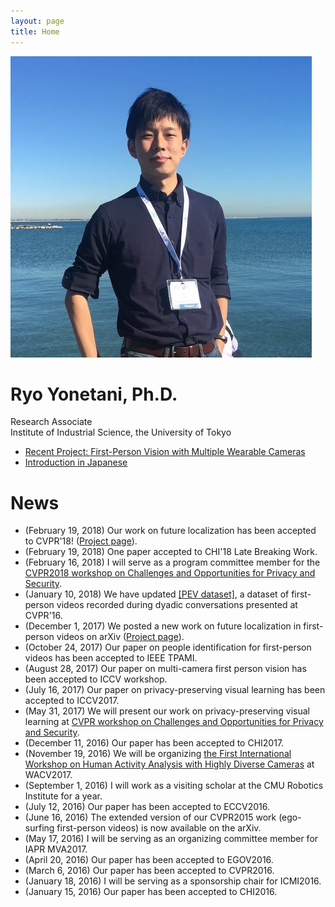 ```yaml
---
layout: page
title: Home
---
```


<img class="img-circle img-responsive" src="/images/me.png">

# Ryo Yonetani, Ph.D.

Research Associate  
Institute of Industrial Science, the University of Tokyo

- [Recent Project: First-Person Vision with Multiple Wearable Cameras](/2017/11/01/overview.html)
- [Introduction in Japanese](/profile_j/)

# News
- (February 19, 2018) Our work on future localization has been accepted to CVPR'18! ([Project page](/2018/02/19/ymys-cvpr2018.html)).
- (February 19, 2018) One paper accepted to CHI'18 Late Breaking Work.
- (February 16, 2018) I will serve as a program committee member for the [CVPR2018 workshop on Challenges and Opportunities for Privacy and Security](http://vision.soic.indiana.edu/bright-and-dark-workshop-2018/).
- (January 10, 2018) We have updated [[PEV dataset]](https://www.dropbox.com/s/oykg2xeu0p39i4o/yks_cvpr2016.zip?dl=0), a dataset of first-person videos recorded during dyadic conversations presented at CVPR'16.
- (December 1, 2017) We posted a new work on future localization in first-person videos on arXiv ([Project page](/2018/02/19/ymys-cvpr2018.html)).
- (October 24, 2017) Our paper on people identification for first-person videos has been accepted to IEEE TPAMI.
- (August 28, 2017) Our paper on multi-camera first person vision has been accepted to ICCV workshop.
- (July 16, 2017) Our paper on privacy-preserving visual learning has been accepted to ICCV2017.
- (May 31, 2017) We will present our work on privacy-preserving visual learning at [CVPR workshop on Challenges and Opportunities for Privacy and Security](http://vision.soic.indiana.edu/bright-and-dark-workshop-2017/cvpr2017.html).
- (December 11, 2016) Our paper has been accepted to CHI2017.
- (November 19, 2016) We will be organizing [the First International Workshop on Human Activity Analysis with Highly Diverse Cameras](http://printeps.org/HDC2017/) at WACV2017.
- (September 1, 2016) I will work as a visiting scholar at the CMU Robotics Institute for a year.
- (July 12, 2016) Our paper has been accepted to ECCV2016.
- (June 16, 2016) The extended version of our CVPR2015 work (ego-surfing first-person videos) is now available on the arXiv.
- (May 17, 2016) I will be serving as an organizing committee member for IAPR MVA2017.
- (April 20, 2016) Our paper has been accepted to EGOV2016.
- (March 6, 2016) Our paper has been accepted to CVPR2016.
- (January 18, 2016) I will be serving as a sponsorship chair for ICMI2016.
- (January 15, 2016) Our paper has been accepted to CHI2016.

